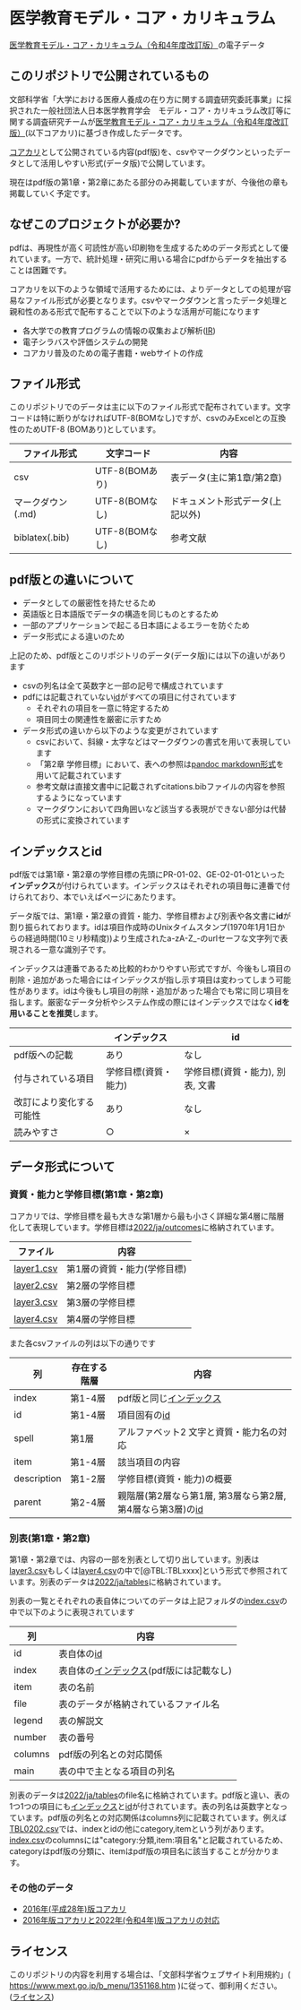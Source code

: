 # 医学教育モデル・コア・カリキュラム

[医学教育モデル・コア・カリキュラム（令和4年度改訂版）](https://www.mext.go.jp/b_menu/shingi/chousa/koutou/116/toushin/mext_01280.html)の電子データ

## このリポジトリで公開されているもの

文部科学省「大学における医療人養成の在り方に関する調査研究委託事業」に採択された一般社団法人日本医学教育学会　モデル・コア・カリキュラム改訂等に関する調査研究チームが[医学教育モデル・コア・カリキュラム（令和4年度改訂版）](https://www.mext.go.jp/b_menu/shingi/chousa/koutou/116/toushin/mext_01280.html)(以下コアカリ)に基づき作成したデータです。

[コアカリ](https://www.mext.go.jp/b_menu/shingi/chousa/koutou/116/toushin/mext_01280.html)として公開されている内容(pdf版)を、csvやマークダウンといったデータとして活用しやすい形式(データ版)で公開しています。

現在はpdf版の第1章・第2章にあたる部分のみ掲載していますが、今後他の章も掲載していく予定です。

## なぜこのプロジェクトが必要か?

pdfは、再現性が高く可読性が高い印刷物を生成するためのデータ形式として優れています。一方で、統計処理・研究に用いる場合にpdfからデータを抽出することは困難です。

コアカリを以下のような領域で活用するためには、よりデータとしての処理が容易なファイル形式が必要となります。csvやマークダウンと言ったデータ処理と親和性のある形式で配布することで以下のような活用が可能になります

- 各大学での教育プログラムの情報の収集および解析([IR](https://doi.org/10.24489/jjphe.2018-012))
- 電子シラバスや評価システムの開発
- コアカリ普及のための電子書籍・webサイトの作成


## ファイル形式

このリポジトリでのデータは主に以下のファイル形式で配布されています。文字コードは特に断りがなければUTF-8(BOMなし)ですが、csvのみExcelとの互換性のためUTF-8 (BOMあり)としています。

| ファイル形式      | 文字コード     | 内容                             |
| ----------------- | -------------- | -------------------------------- |
| csv               | UTF-8(BOMあり) | 表データ(主に第1章/第2章)        |
| マークダウン(.md) | UTF-8(BOMなし) | ドキュメント形式データ(上記以外) |
| biblatex(.bib)    | UTF-8(BOMなし) | 参考文献                         |

## pdf版との違いについて

- データとしての厳密性を持たせるため
- 英語版と日本語版でデータの構造を同じものとするため
- 一部のアプリケーションで起こる日本語によるエラーを防ぐため
- データ形式による違いのため

上記のため、pdf版とこのリポジトリのデータ(データ版)には以下の違いがあります

- csvの列名は全て英数字と一部の記号で構成されています
- pdfには記載されていない[id](#インデックスとid)がすべての項目に付されています
    - それぞれの項目を一意に特定するため
    - 項目同士の関連性を厳密に示すため
- データ形式の違いから以下のような変更がされています
    - csvにおいて、斜線・太字などはマークダウンの書式を用いて表現しています
    - 「第2章 学修目標」において、表への参照は[pandoc markdown形式](https://pandoc-doc-ja.readthedocs.io/ja/latest/users-guide.html)を用いて記載されています
    - 参考文献は直接文書中に記載されずcitations.bibファイルの内容を参照するようになっています
    - マークダウンにおいて四角囲いなど該当する表現ができない部分は代替の形式に変換されています

## インデックスとid

pdf版では第1章・第2章の学修目標の先頭にPR-01-02、GE-02-01-01といった**インデックス**が付けられています。インデックスはそれぞれの項目毎に連番で付けられており、本でいえばページにあたります。

データ版では、第1章・第2章の資質・能力、学修目標および別表や各文書に**id**が割り振られております。idは項目作成時のUnixタイムスタンプ(1970年1月1日からの経過時間(10ミリ秒精度))より生成されたa-zA-Z_-のurlセーフな文字列で表現される一意な識別子です。

インデックスは連番であるため比較的わかりやすい形式ですが、今後もし項目の削除・追加があった場合にはインデックスが指し示す項目は変わってしまう可能性があります。idは今後もし項目の削除・追加があった場合でも常に同じ項目を指します。厳密なデータ分析やシステム作成の際にはインデックスではなく**idを用いることを推奨**します。

|                          | インデックス         | id                               |
| ------------------------ | -------------------- | -------------------------------- |
| pdf版への記載            | あり                 | なし                             |
| 付与されている項目       | 学修目標(資質・能力) | 学修目標(資質・能力), 別表, 文書 |
| 改訂により変化する可能性 | あり                 | なし                             |
| 読みやすさ               | ○                    | ×                                |


## データ形式について

### 資質・能力と学修目標(第1章・第2章) 

コアカリでは、学修目標を最も大きな第1層から最も小さく詳細な第4層に階層化して表現しています。学修目標は[2022/ja/outcomes](2022/ja/outcomes)に格納されています。

| ファイル                                  | 内容                        |
| ----------------------------------------- | --------------------------- |
| [layer1.csv](2022/ja/outcomes/layer1.csv) | 第1層の資質・能力(学修目標) |
| [layer2.csv](2022/ja/outcomes/layer2.csv) | 第2層の学修目標             |
| [layer3.csv](2022/ja/outcomes/layer3.csv) | 第3層の学修目標             |
| [layer4.csv](2022/ja/outcomes/layer4.csv) | 第4層の学修目標             |

また各csvファイルの列は以下の通りです

| 列          | 存在する階層 | 内容                                                                            |
| ----------- | ------------ | ------------------------------------------------------------------------------- |
| index       | 第1-4層      | pdf版と同じ[インデックス](#インデックスとid)                                    |
| id          | 第1-4層      | 項目固有の[id](#インデックスとid)                                               |
| spell       | 第1層        | アルファベット2 文字と資質・能力名の対応                                        |
| item        | 第1-4層      | 該当項目の内容                                                                  |
| description | 第1-2層      | 学修目標(資質・能力)の概要                                                      |
| parent      | 第2-4層      | 親階層(第2層なら第1層, 第3層なら第2層, 第4層なら第3層)の[id](#インデックスとid) |

### 別表(第1章・第2章) 

第1章・第2章では、内容の一部を別表として切り出しています。別表は[layer3.csv](2022/ja/outcomes/layer3.csv)もしくは[layer4.csv](2022/ja/outcomes/layer4.csv)の中で[@TBL:TBLxxxx]という形式で参照されています。別表のデータは[2022/ja/tables](2022/ja/tables)に格納されています。

別表の一覧とそれぞれの表自体についてのデータは上記フォルダの[index.csv](2022/ja/tables/index.csv)の中で以下のように表現されています

| 列      | 内容                                                         |
| ------- | ------------------------------------------------------------ |
| id      | 表自体の[id](#インデックスとid)                              |
| index   | 表自体の[インデックス](#インデックスとid)(pdf版には記載なし) |
| item    | 表の名前                                                     |
| file    | 表のデータが格納されているファイル名                         |
| legend  | 表の解説文                                                   |
| number  | 表の番号                                                     |
| columns | pdf版の列名との対応関係                                      |
| main    | 表の中で主となる項目の列名                                   |

別表のデータは[2022/ja/tables](2022/ja/tables)のfile名に格納されています。pdf版と違い、表の1つ1つの項目にも[インデックス](#インデックスとid)と[id](#インデックスとid)が付されています。表の列名は英数字となっています。pdf版の列名との対応関係はcolumns列に記載されています。例えば[TBL0202.csv](2022/ja/tables/TBL0202.csv)では、indexとidの他にcategory,itemという列があります。[index.csv](2022/ja/tables/index.csv)のcolumnsには"category:分類,item:項目名"と記載されているため、categoryはpdf版の分類に、itemはpdf版の項目名に該当することが分かります。

### その他のデータ

- [2016年(平成28年)版コアカリ](2016)
- [2016年版コアカリと2022年(令和4年)版コアカリの対応](relations/y2016_to_y2022/)

## ライセンス

このリポジトリの内容を利用する場合は、「文部科学省ウェブサイト利用規約」( https://www.mext.go.jp/b_menu/1351168.htm )に従って、御利用ください。([ライセンス](./LICENSE))